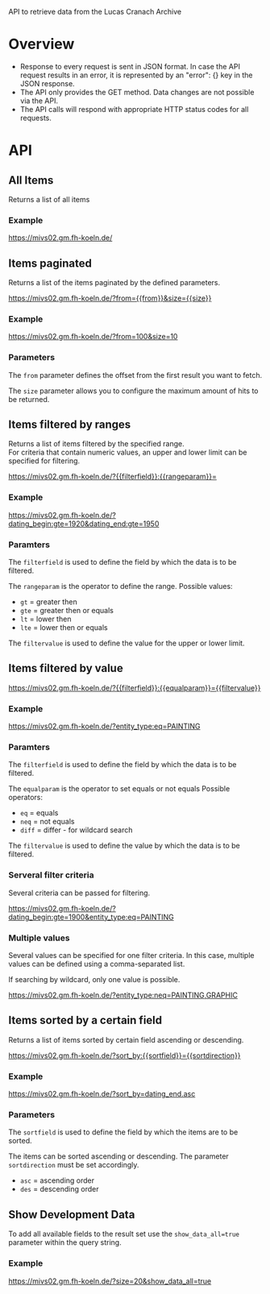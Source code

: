 API to retrieve data from the Lucas Cranach Archive
# Overview

* Response to every request is sent in JSON format. In case the API request results in an error, it is represented by an "error": {} key in the JSON response.
* The API only provides the GET method. Data changes are not possible via the API.
* The API calls will respond with appropriate HTTP status codes for all requests.

# API 

## All Items
Returns a list of all items

### Example
https://mivs02.gm.fh-koeln.de/


## Items paginated
Returns a list of the items paginated by the defined parameters.

https://mivs02.gm.fh-koeln.de/?from={{from}}&size={{size}}

### Example
https://mivs02.gm.fh-koeln.de/?from=100&size=10 


### Parameters
The `from` parameter defines the offset from the first result you want to fetch.

The `size` parameter allows you to configure the maximum amount of hits to be returned.


## Items filtered by ranges
Returns a list of items filtered by the specified range.  
For criteria that contain numeric values, an upper and lower limit can be specified for filtering.

https://mivs02.gm.fh-koeln.de/?{{filterfield}}:{{rangeparam}}=

### Example
https://mivs02.gm.fh-koeln.de/?dating_begin:gte=1920&dating_end:gte=1950


### Paramters
The `filterfield` is used to define the field by which the data is to be filtered.

The `rangeparam` is the operator to define the range.
Possible values:
* `gt` = greater then
* `gte` = greater then or equals
* `lt` = lower then
* `lte` = lower then or equals

The `filtervalue` is used to define the value for the upper or lower limit.


## Items filtered by value
https://mivs02.gm.fh-koeln.de/?{{filterfield}}:{{equalparam}}={{filtervalue}}

### Example
https://mivs02.gm.fh-koeln.de/?entity_type:eq=PAINTING

### Paramters
The `filterfield` is used to define the field by which the data is to be filtered.

The `equalparam` is the operator to set equals or not equals
Possible operators:
* `eq` = equals
* `neq` = not equals
* `diff` = differ - for wildcard search

The `filtervalue` is used to define the value by which the data is to be filtered.


### Serveral filter criteria
Several criteria can be passed for filtering.

https://mivs02.gm.fh-koeln.de/?dating_begin:gte=1900&entity_type:eq=PAINTING

### Multiple values
Several values can be specified for one filter criteria.
In this case, multiple values can be defined using a comma-separated list.

If searching by wildcard, only one value is possible.

https://mivs02.gm.fh-koeln.de/?entity_type:neq=PAINTING,GRAPHIC

## Items sorted by a certain field
Returns a list of items sorted by certain field ascending or descending.

https://mivs02.gm.fh-koeln.de/?sort_by:{{sortfield}}={{sortdirection}}

### Example
https://mivs02.gm.fh-koeln.de/?sort_by=dating_end.asc

### Parameters
The `sortfield` is used to define the field by which the items are to be sorted.

The items can be sorted ascending or descending.
The parameter `sortdirection` must be set accordingly.  
* `asc` = ascending order  
* `des` = descending order

## Show Development Data

To add all available fields to the result set use the `show_data_all=true` parameter within the query string.

### Example
https://mivs02.gm.fh-koeln.de/?size=20&show_data_all=true
